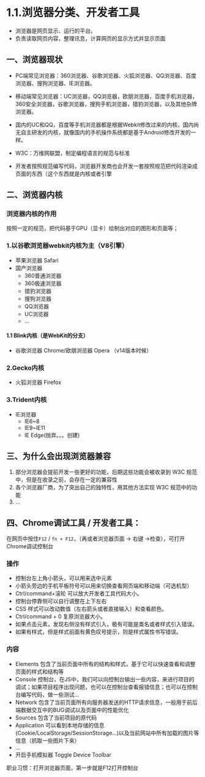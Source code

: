 # 1.1.浏览器分类、开发者工具
- 浏览器是网页显示、运行的平台。
- 负责读取网页内容，整理讯息，计算网页的显示方式并显示页面
## 一、浏览器现状
- PC端常见浏览器：360浏览器、谷歌浏览器、火狐浏览器、QQ浏览器、百度浏览器、搜狗浏览器、IE浏览器。

- 移动端常见浏览器：UC浏览器，QQ浏览器，欧朋浏览器，百度手机浏览器，360安全浏览器，谷歌浏览器，搜狗手机浏览器，猎豹浏览器，以及其他杂牌浏览器。

- 国内的UC和QQ，百度等手机浏览器都是根据Webkit修改过来的内核，国内尚无自主研发的内核，就像国内的手机操作系统都是基于Android修改开发的一样。

- W3C：万维网联盟，制定编程语言的规范与标准
- 开发者按照规范编写代码，浏览器开发商也会开发一套按照规范把代码渲染成页面的东西（这个东西就是内核或者引擎

## 二、浏览器内核
### 浏览器内核的作用
按照一定的规范，把代码基于GPU（显卡）绘制出对应的图形和页面等；

### 1.以谷歌浏览器webkit内核为主（V8引擎）
- 苹果浏览器 Safari
- 国产浏览器
	+ 360普通浏览器
	+ 360极速浏览器
	+ 猎豹浏览器
	+ 搜狗浏览器
	+ QQ浏览器
	+ UC浏览器
	+ ...
#### 1.1 Blink内核（是WebKit的分支）
- 谷歌浏览器 Chrome/欧朋浏览器 Opera （v14版本时候）

### 2.Gecko内核
- 火狐浏览器 Firefox

### 3.Trident内核
- IE浏览器
	+ IE6~8
	+ IE9~IE11
	+ IE Edge(抛弃。。。创建)

## 三、为什么会出现浏览器兼容
1. 部分浏览器会提前开发一些更好的功能，后期这些功能会被收录到 W3C 规范中，但是在收录之前，会存在一定的兼容性
2. 各个浏览器厂商，为了突出自己的独特性，用其他方法实现 W3C 规范中的功能
3. ...



## 四、Chrome调试工具 / 开发者工具：
在网页中按住`F12` / `fn + F12`，（再或者浏览器页面 -> 右键 ->检查），可打开Chrome调试控制台
### 操作
- 控制台左上角小箭头，可以用来选中元素
- 小箭头旁边的手机平板符号可以用来切换查看网页端和移动端（可选机型）
- Ctrl/command+滚轮 可以放大开发者工具代码大小。
- 控制台停靠侧可以自行调整在上下左右
- CSS 样式可以改动数值（左右箭头或者直接输入）和查看颜色。
- Ctrl/command + 0 复原浏览器大小。
- 如果点击元素，发现右侧没有样式引入，极有可能是类名或者样式引入错误。
- 如果有样式，但是样式前面有黄色叹号提示，则是样式属性书写错误。 

### 内容
- Elements 包含了当前页面中所有的结构和样式，基于它可以快速查看和调整页面的样式和结构等
- Console 控制台，在JS中，我们可以向控制台输出一些内容，来进行项目的调试；如果项目程序出现问题，也可以在控制台查看报错信息；也可以在控制台编写代码，做一些测试...
- Network 包含了当前页面所有向服务器发送的HTTP请求信息，一般用于前后端数据交互中的BUG调试以及页面中的性能优化
- Sources 包含了当前项目的原代码
- Application 可以看到本地存储的信息(Cookie/LocalStorage/SessionStorage...)以及当前网站中所有加载的图片等信息（抓取一些图片下来）
- ...
- 开启手机模拟器 Toggle Device Toolbar

职业习惯：打开浏览器页面，第一步就是F12打开控制台


<!--
 * @Description: 
 * @Author: Lillian
 * @Date: 2021-12-03 09:55:56
 * @LastEditTime: 2022-03-06 17:52:49
 * Copyright (c) 2022 by Lillian, All Rights Reserved. 
-->